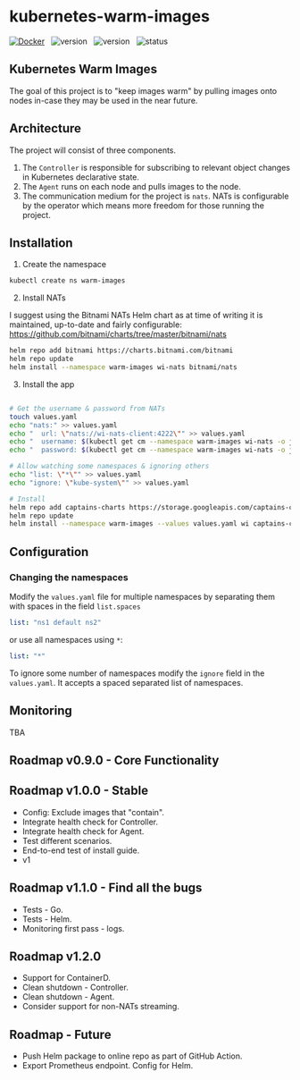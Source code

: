 # kubernetes-warm-images
[![Docker](https://github.com/just1689/kubernetes-warm-images/actions/workflows/docker-publish.yml/badge.svg)](https://github.com/just1689/kubernetes-warm-images/actions/workflows/docker-publish.yml) &nbsp; 
![version](https://img.shields.io/docker/v/just1689/warmimages) &nbsp; ![version](https://img.shields.io/badge/Helm-0.9.0-blue)
&nbsp; ![status](https://img.shields.io/badge/-Alpha-informational)



## Kubernetes Warm Images

The goal of this project is to "keep images warm" by pulling images onto nodes in-case they may be used in the near
future.

## Architecture

The project will consist of three components.

1. The `Controller` is responsible for subscribing to relevant object changes in Kubernetes declarative state.
2. The `Agent` runs on each node and pulls images to the node.
3. The communication medium for the project is `nats`. NATs is configurable by the operator which means more freedom for
   those running the project.

## Installation

1. Create the namespace

```bash
kubectl create ns warm-images
```   

2. Install NATs

I suggest using the Bitnami NATs Helm chart as at time of writing it is maintained, up-to-date and fairly
configurable: https://github.com/bitnami/charts/tree/master/bitnami/nats

```bash
helm repo add bitnami https://charts.bitnami.com/bitnami
helm repo update
helm install --namespace warm-images wi-nats bitnami/nats
```

3. Install the app

```bash

# Get the username & password from NATs
touch values.yaml
echo "nats:" >> values.yaml
echo "  url: \"nats://wi-nats-client:4222\"" >> values.yaml
echo "  username: $(kubectl get cm --namespace warm-images wi-nats -o jsonpath='{.data.*}' | grep -m 1 user | awk '{print $2}')" >> values.yaml 
echo "  password: $(kubectl get cm --namespace warm-images wi-nats -o jsonpath='{.data.*}' | grep -m 1 password | awk '{print $2}')" >> values.yaml

# Allow watching some namespaces & ignoring others
echo "list: \"*\"" >> values.yaml
echo "ignore: \"kube-system\"" >> values.yaml

# Install 
helm repo add captains-charts https://storage.googleapis.com/captains-charts
helm repo update
helm install --namespace warm-images --values values.yaml wi captains-charts/warm-images
```   

## Configuration

### Changing the namespaces

Modify the `values.yaml` file for multiple namespaces by separating them with spaces in the field `list.spaces`

```yaml
list: "ns1 default ns2"
```

or use all namespaces using `*`:

```yaml
list: "*"
```

To ignore some number of namespaces modify the `ignore` field in the `values.yaml`. It accepts a spaced separated list
of namespaces.

## Monitoring
TBA

## Roadmap v0.9.0 - Core Functionality


## Roadmap v1.0.0 - Stable

- Config: Exclude images that "contain".
- Integrate health check for Controller.
- Integrate health check for Agent.
- Test different scenarios.
- End-to-end test of install guide.
- v1

## Roadmap v1.1.0 - Find all the bugs
- Tests - Go.
- Tests - Helm.
- Monitoring first pass - logs.

## Roadmap v1.2.0

- Support for ContainerD.
- Clean shutdown - Controller.
- Clean shutdown - Agent.
- Consider support for non-NATs streaming.

## Roadmap - Future
- Push Helm package to online repo as part of GitHub Action.
- Export Prometheus endpoint. Config for Helm.
